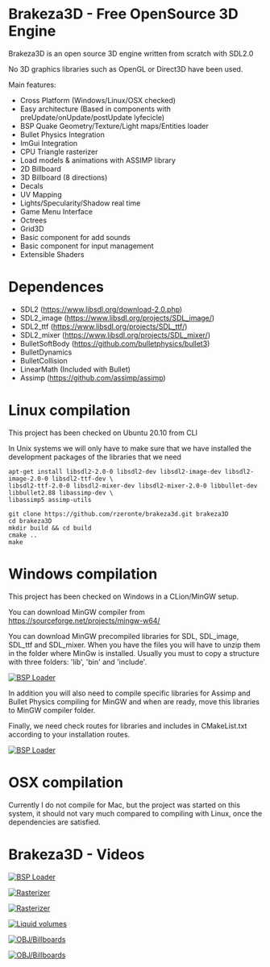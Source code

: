# Brakeza3D - Free OpenSource 3D Engine

Brakeza3D is an open source 3D engine written from scratch with SDL2.0

No 3D graphics libraries such as OpenGL or Direct3D have been used.

Main features:

- Cross Platform (Windows/Linux/OSX checked)
- Easy architecture (Based in components with preUpdate/onUpdate/postUpdate lyfecicle)
- BSP Quake Geometry/Texture/Light maps/Entities loader
- Bullet Physics Integration
- ImGui Integration
- CPU Triangle rasterizer
- Load models & animations with ASSIMP library
- 2D Billboard
- 3D Billboard (8 directions)
- Decals  
- UV Mapping
- Lights/Specularity/Shadow real time
- Game Menu Interface
- Octrees
- Grid3D
- Basic component for add sounds
- Basic component for input management
- Extensible Shaders

# Dependences

- SDL2 (https://www.libsdl.org/download-2.0.php)
- SDL2_image (https://www.libsdl.org/projects/SDL_image/)
- SDL2_ttf (https://www.libsdl.org/projects/SDL_ttf/)
- SDL2_mixer (https://www.libsdl.org/projects/SDL_mixer/)
- BulletSoftBody (https://github.com/bulletphysics/bullet3)
- BulletDynamics 
- BulletCollision
- LinearMath (Included with Bullet)
- Assimp (https://github.com/assimp/assimp)

# Linux compilation

This project has been checked on Ubuntu 20.10 from CLI

In Unix systems we will only have to make sure that we have installed the development packages of the libraries that we need

``` 
apt-get install libsdl2-2.0-0 libsdl2-dev libsdl2-image-dev libsdl2-image-2.0-0 libsdl2-ttf-dev \
libsdl2-ttf-2.0-0 libsdl2-mixer-dev libsdl2-mixer-2.0-0 libbullet-dev libbullet2.88 libassimp-dev \
libassimp5 assimp-utils
```

``` 
git clone https://github.com/rzeronte/brakeza3d.git brakeza3D
cd brakeza3D
mkdir build && cd build
cmake ..
make
```

# Windows compilation

This project has been checked on Windows in a CLion/MinGW setup.

You can download MinGW compiler from https://sourceforge.net/projects/mingw-w64/

You can download MinGW precompiled libraries for SDL, SDL_image, SDL_ttf and SDL_mixer. When you have the files you will have to unzip them in the folder where MinGw is installed. Usually you must to copy a structure with three folders: 'lib', 'bin' and 'include'.

[![BSP Loader](https://github.com/rzeronte/brakeza3d/raw/master/doc/levels/libraries_brakeza_windows2.png)](https://github.com/rzeronte/brakeza3d/blob/master/doc/levels/cmakelist_windows_sample.png "CMakeList.txt sample")

In addition you will also need to compile specific libraries for Assimp and Bullet Physics compiling for MinGW and when are ready, move this libraries to MinGW compiler folder.

Finally, we need check routes for libraries and includes in CMakeList.txt according to your installation routes.

[![BSP Loader](https://github.com/rzeronte/brakeza3d/raw/master/doc/levels/cmakelist_windows_sample.png)](https://github.com/rzeronte/brakeza3d/blob/master/doc/levels/cmakelist_windows_sample.png "CMakeList.txt sample")

# OSX compilation

Currently I do not compile for Mac, but the project was started on this system, it should not vary much compared to compiling with Linux, once the dependencies are satisfied.

# Brakeza3D - Videos

[![BSP Loader](http://i3.ytimg.com/vi/g_AP3GaFYQs/hqdefault.jpg)](https://youtu.be/g_AP3GaFYQs "BSP Loader")

[![Rasterizer](http://i3.ytimg.com/vi/aju_-6ZP7Uo/hqdefault.jpg)](https://youtu.be/aju_-6ZP7Uo "Rasterizer")

[![Rasterizer](http://i3.ytimg.com/vi/llORYHJkOj0/hqdefault.jpg)](https://youtu.be/llORYHJkOj0 "Lightmaps")

[![Liquid volumes](http://i3.ytimg.com/vi/JdtLIGsecaQ/hqdefault.jpg)](https://youtu.be/JdtLIGsecaQ "Liquid volumes")

[![OBJ/Billboards](http://i3.ytimg.com/vi/Txr7tlYJNVQ/hqdefault.jpg)](https://youtu.be/Txr7tlYJNVQ "OBJ/Billboards")

[![OBJ/Billboards](http://i3.ytimg.com/vi/dpvQxOO04F4/hqdefault.jpg)](https://youtu.be/dpvQxOO04F4 "FPS features")
